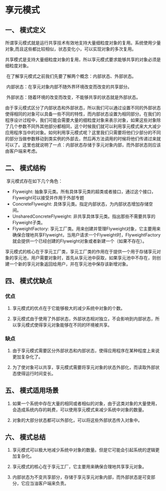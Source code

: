 # 享元模式

## 一、 模式定义
​ 所谓享元模式就是运行共享技术有效地支持大量细粒度对象的复用。系统使用少量对象,而且这些都比较相似，状态变化小，可以实现对象的多次复用。

​ 共享模式是支持大量细粒度对象的复用，所以享元模式要求能够共享的对象必须是细粒度对象。

​ 在了解享元模式之前我们先要了解两个概念：内部状态、外部状态。

​ 内部状态：在享元对象内部不随外界环境改变而改变的共享部分。

​ 外部状态：随着环境的改变而改变，不能够共享的状态就是外部状态。

​ 由于享元模式区分了内部状态和外部状态，所以我们可以通过设置不同的外部状态使得相同的对象可以具备一些不同的特性，而内部状态设置为相同部分。在我们的程序设计过程中，我们可能会需要大量的细粒度对象来表示对象，如果这些对象除了几个参数不同外其他部分都相同，这个时候我们就可以利用享元模式来大大减少应用程序当中的对象。如何利用享元模式呢？这里我们只需要将他们少部分的不同的部分当做参数移动到类实例的外部去，然后再方法调用的时候将他们传递过来就可以了。这里也就说明了一点：内部状态存储于享元对象内部，而外部状态则应该由客户端来考虑。

## 二、 模式结构

​ 享元模式存在如下几个角色：

* Flyweight: 抽象享元类。所有具体享元类的超类或者接口，通过这个接口，Flyweight可以接受并作用于外部专题
* ConcreteFlyweight: 具体享元类。指定内部状态，为内部状态增加存储空间。
* UnsharedConcreteFlyweight: 非共享具体享元类。指出那些不需要共享的Flyweight子类。
* FlyweightFactory: 享元工厂类。用来创建并管理Flyweight对象，它主要用来确保合理地共享Flyweight，当用户请求一个Flyweight时，FlyweightFactory就会提供一个已经创建的Flyweight对象或者新建一个（如果不存在）。

​ 享元模式的核心在于享元工厂类，享元工厂类的作用在于提供一个用于存储享元对象的享元池，用户需要对象时，首先从享元池中获取，如果享元池中不存在，则创建一个新的享元对象返回给用户，并在享元池中保存该新增对象。

## 四、 模式优缺点
### 优点

1. 享元模式的优点在于它能够极大的减少系统中对象的个数。

2. 享元模式由于使用了外部状态，外部状态相对独立，不会影响到内部状态，所以享元模式使得享元对象能够在不同的环境被共享。

### 缺点
1. 由于享元模式需要区分外部状态和内部状态，使得应用程序在某种程度上来说更加复杂化了。

2. 为了使对象可以共享，享元模式需要将享元对象的状态外部化，而读取外部状态使得运行时间变长。

## 五、 模式适用场景
1. 如果一个系统中存在大量的相同或者相似的对象，由于这类对象的大量使用，会造成系统内存的耗费，可以使用享元模式来减少系统中对象的数量。

2. 对象的大部分状态都可以外部化，可以将这些外部状态传入对象中。

## 六、 模式总结
1. 享元模式可以极大地减少系统中对象的数量。但是它可能会引起系统的逻辑更加复杂化。

2. 享元模式的核心在于享元工厂，它主要用来确保合理地共享享元对象。

3. 内部状态为不变共享部分，存储于享元享元对象内部，而外部状态是可变部分，它应当油客户端来负责。